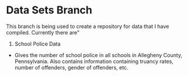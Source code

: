 # Data Sets Branch

This branch is being used to create a repository for data that I have compiled. Currently there are"

1. School Police Data
  - Gives the number of school police in all schools in Allegheny County, Pennsylvania. Also contains information containing truancy rates, number of offenders, gender of offenders, etc.
